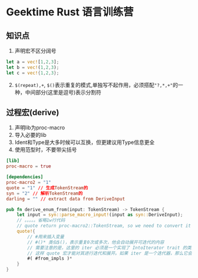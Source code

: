 # Geektime Rust 语言训练营

## 知识点

1. 声明宏不区分阔号
```rust
let a = vec![1,2,3];
let b = vec!(1,2,3);
let c = vec!{1,2,3};
```
2. `$(repeat),+`, `$()`表示重复的模式,单独写不起作用，必须搭配`"?,*,+"`的一种，中间部分(这里是逗号)表示分割符



## 过程宏(derive)
1. 声明lib为proc-macro
2. 导入必要的lib
3. Ident和Type是大多时候可以互换，但更建议用Type信息更全
4. 使用范型时，不要带尖括号

```toml
[lib]
proc-macro = true

[dependencies]
proc-macro2 = "1"
quote = "1" // 生成TokenStream的
syn = "2" // 解析TokenStream的
darling = "" // extract data from DeriveInput
```

```rust
pub fn derive_enum_from(input: TokenStream) -> TokenStream {
    let input = syn::parse_macro_input!(input as syn::DeriveInput);
    // 。。。。。省略1w行代码
    // quote return proc-macro2::TokenStream, so we need to convert it to TokenStream
    quote!{
        // #用来插入变量
        // #()* 类似$()，表示重复0次或多次，他会自动展开可迭代的内容
        // 需要注意的是，这里的 iter 必须是一个实现了 IntoIterator trait 的类型，
        // 这样 quote 宏才能对其进行迭代和展开。如果 iter 是一个迭代器，那么它会被展开。
        #( #from_impls )*
    }
}
```
